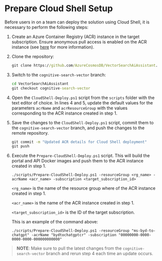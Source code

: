 # Prepare Cloud Shell Setup

Before users in on a team can deploy the solution using Cloud Shell, it is necessary to perform the following steps:

1. Create an Azure Container Registry (ACR) instance in the target subscription. Ensure anonymous pull access is enabled on the ACR instance (see [here](https://learn.microsoft.com/en-us/azure/container-registry/anonymous-pull-access) for more information).

2. Clone the repository:

    ```cmd
    git clone https://github.com/AzureCosmosDB/VectorSearchAiAssistant.git
    ```

3. Switch to the `cognitive-search-vector` branch:

    ```cmd
    cd VectorSearchAiAssistant
    git checkout cognitive-search-vector
    ```

4. Open the `CloudShell-Deploy.ps1` script from the `scripts` folder with the text editor of choice. In lines 4 and 5, update the default values for the parameters `acrName` and `acrResourceGroup` with the values corresponding to the ACR instance created in step 1. 

5. Save the changes to the `CloudShell-Deploy.ps1` script, commit them to the `cognitive-search-vector` branch, and push the changes to the remote repository.

    ```cmd
    git commit -m "Updated ACR details for Cloud Shell deployment"
    git push
    ```

6. Execute the `Prepare-CloudShell-Deploy.ps1` script. This will build the portal and API Docker images and push them to the ACR instance created in step 1.

    ```pwsh
    ./scripts/Prepare-CloudShell-Deploy.ps1 -resourceGroup <rg_name> -acrName <acr_name> -subscription <target_subscription_id>
    ```

    `<rg_name>` is the name of the resource group where of the ACR instance created in step 1.

    `<acr_name>` is the name of the ACR instance created in step 1.

    `<target_subscription_id>` is the ID of the target subscription.

    This is an example of the command above: 

    ```pwsh
    ./scripts/Prepare-CloudShell-Deploy.ps1 -resourceGroup "ms-byd-to-chatgpt" -acrName "bydtochatgptcr" -subscription "00000000-0000-0000-0000-000000000000"
    ```

>**NOTE**:
>Make sure to pull the latest changes from the `cognitive-search-vector` branch and rerun step 4 each time an update occurs.
